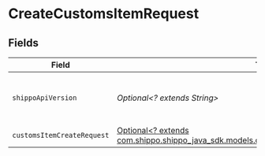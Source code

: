 # CreateCustomsItemRequest


## Fields

| Field                                                                                                                                            | Type                                                                                                                                             | Required                                                                                                                                         | Description                                                                                                                                      | Example                                                                                                                                          |
| ------------------------------------------------------------------------------------------------------------------------------------------------ | ------------------------------------------------------------------------------------------------------------------------------------------------ | ------------------------------------------------------------------------------------------------------------------------------------------------ | ------------------------------------------------------------------------------------------------------------------------------------------------ | ------------------------------------------------------------------------------------------------------------------------------------------------ |
| `shippoApiVersion`                                                                                                                               | *Optional<? extends String>*                                                                                                                     | :heavy_minus_sign:                                                                                                                               | String used to pick a non-default API version to use                                                                                             | 2018-02-08                                                                                                                                       |
| `customsItemCreateRequest`                                                                                                                       | [Optional<? extends com.shippo.shippo_java_sdk.models.components.CustomsItemCreateRequest>](../../models/components/CustomsItemCreateRequest.md) | :heavy_minus_sign:                                                                                                                               | CustomsItem details.                                                                                                                             |                                                                                                                                                  |